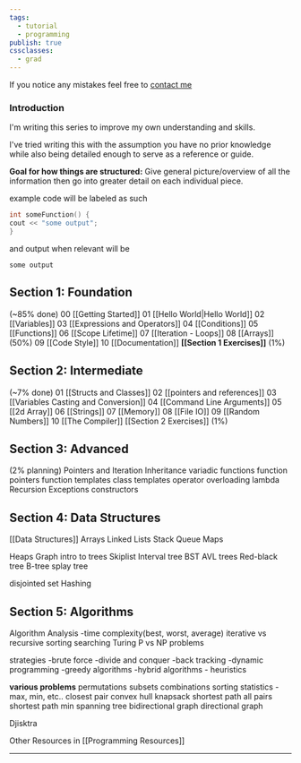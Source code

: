 ```yaml
---
tags:
  - tutorial
  - programming
publish: true
cssclasses:
  - grad
---
```

<div id='stars'></div>
<div id='stars2'></div>
<div id='stars3'></div>

If you notice any mistakes feel free to [contact me](Contact.md) 

### Introduction
I'm writing this series to improve my own understanding and skills.

I've tried writing this with the assumption you have no prior knowledge while also being detailed enough to serve as a reference or guide. 

**Goal for how things are structured:** Give general picture/overview of all the information then go into greater detail on each individual piece.



example code will be labeled as such
```cpp
int someFunction() {
cout << "some output";
} 
```
and output when relevant will be
```
some output
```


## Section 1: Foundation 
(~85% done)
00 [[Getting Started]]
01 [[Hello World|Hello World]] 
02 [[Variables]] 
03 [[Expressions and Operators]] 
04 [[Conditions]] 
05 [[Functions]]
06 [[Scope Lifetime]] 
07 [[Iteration - Loops]] 
08 [[Arrays]]  (50%)
09 [[Code Style]]
10 [[Documentation]]
 **[[Section 1 Exercises]]** (1%)
## Section 2: Intermediate
(~7% done)
 01 [[Structs and Classes]]
 02 [[pointers and references]]
 03 [[Variables Casting and Conversion]]
 04 [[Command Line Arguments]]
 05 [[2d Array]] 
 06 [[Strings]]
 07 [[Memory]] 
 08 [[File IO]] 
 09 [[Random Numbers]]
 10 [[The Compiler]]
[[Section 2 Exercises]] (1%)

## Section 3: Advanced
(2% planning)
Pointers and Iteration
Inheritance
variadic functions
function pointers
function templates
class templates
operator overloading
lambda
Recursion
Exceptions
constructors

## Section 4: Data Structures
[[Data Structures]] 
Arrays
Linked Lists
Stack
Queue
Maps

Heaps
Graph
intro to trees
Skiplist
Interval tree
BST
AVL trees
Red-black tree
B-tree
splay tree

disjointed set
Hashing


## Section 5: Algorithms
Algorithm Analysis
-time complexity(best, worst, average)
iterative vs recursive
sorting
searching
Turing
P vs NP problems

strategies
-brute force
-divide and conquer
-back tracking
-dynamic programming
-greedy algorithms
-hybrid algorithms - heuristics

**various problems**
permutations
subsets
combinations
sorting
statistics - max, min, etc..
closest pair
convex hull
knapsack
shortest path
all pairs shortest path
min spanning tree
bidirectional graph
directional graph

Djisktra





Other Resources in [[Programming Resources]]

---

